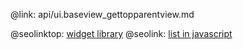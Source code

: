 @link: api/ui.baseview_gettopparentview.md

@seolinktop: [widget library](https://webix.com)
@seolink: [list in javascript](https://webix.com/widget/list/)